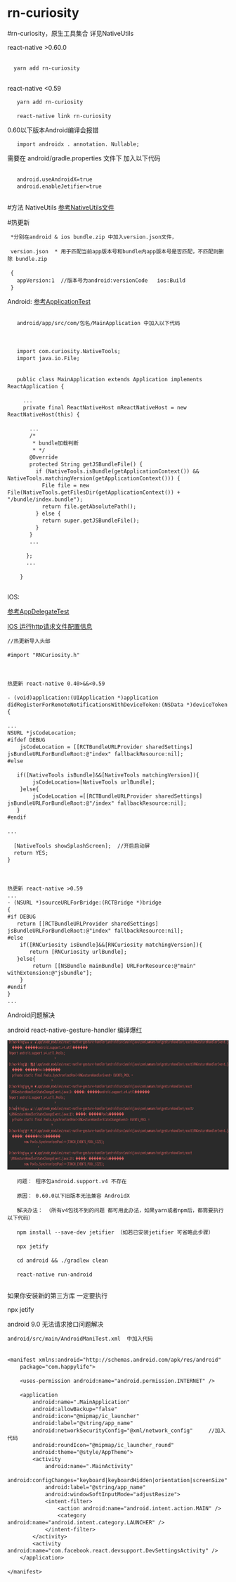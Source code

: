 
# rn-curiosity

#rn-curiosity，原生工具集合 详见NativeUtils

 react-native >0.60.0
```

  yarn add rn-curiosity
 
```
 
 react-native <0.59
```
   yarn add rn-curiosity

   react-native link rn-curiosity 
```
0.60以下版本Android编译会报错 
```
   import androidx . annotation. Nullable;
```
需要在 android/gradle.properties 文件下
加入以下代码
```

   android.useAndroidX=true
   android.enableJetifier=true
   
```


#方法 NativeUtils
[参考NativeUtils文件](src/NativeUtils.js)


#热更新
```
 *分别在android & ios bundle.zip 中加入version.json文件，

 version.json  * 用于匹配当前app版本号和bundle内app版本号是否匹配，不匹配则删除 bundle.zip

 {
   appVersion:1  //版本号为android:versionCode   ios:Build
 }
```


Android:
[参考ApplicationTest](android/src/main/java/com/curiosity/ApplicationTest.java)

    
```

   android/app/src/com/包名/MainApplication 中加入以下代码
   
   
       
   import com.curiosity.NativeTools;
   import java.io.File;
   
   
   public class MainApplication extends Application implements ReactApplication {
     
     ...
     private final ReactNativeHost mReactNativeHost = new ReactNativeHost(this) {
        
       ...
       /*
        * bundle加载判断
        * */
       @Override
       protected String getJSBundleFile() {
         if (NativeTools.isBundle(getApplicationContext()) && NativeTools.matchingVersion(getApplicationContext())) {
           File file = new File(NativeTools.getFilesDir(getApplicationContext()) + "/bundle/index.bundle");
           return file.getAbsolutePath();
         } else {
           return super.getJSBundleFile();
         }
       }
       ...
       
      };
      ...
      
    }
   
```


IOS:

[参考AppDelegateTest](ios/AppDelegateTest.m)

[IOS 运行http请求文件配置信息](ios/ioshttp.png)

```
//热更新导入头部

#import "RNCuriosity.h"



热更新 react-native 0.40>&&<0.59

- (void)application:(UIApplication *)application didRegisterForRemoteNotificationsWithDeviceToken:(NSData *)deviceToken
{

...
NSURL *jsCodeLocation;
#ifdef DEBUG
    jsCodeLocation = [[RCTBundleURLProvider sharedSettings] jsBundleURLForBundleRoot:@"index" fallbackResource:nil];
#else

   if([NativeTools isBundle]&&[NativeTools matchingVersion]){
        jsCodeLocation=[NativeTools urlBundle];
    }else{
        jsCodeLocation =[[RCTBundleURLProvider sharedSettings] jsBundleURLForBundleRoot:@"/index" fallbackResource:nil];
   }
#endif

...

  [NativeTools showSplashScreen];  //开启启动屏
  return YES;
}



热更新 react-native >0.59
...
- (NSURL *)sourceURLForBridge:(RCTBridge *)bridge
{
#if DEBUG
   return [[RCTBundleURLProvider sharedSettings] jsBundleURLForBundleRoot:@"index" fallbackResource:nil];
#else
    if([RNCuriosity isBundle]&&[RNCuriosity matchingVersion]){
       return [RNCuriosity urlBundle];
   }else{
        return [[NSBundle mainBundle] URLForResource:@"main" withExtension:@"jsbundle"];
    }
#endif
}
...

```

Android问题解决

android react-native-gesture-handler 编译爆红

<img  src="src/res/android_support.v4.png" width="852" height = "294">

``` 
   问题： 程序包android.support.v4 不存在
   
   原因： 0.60.0以下旧版本无法兼容 AndroidX  
 
   解决办法： （所有v4包找不到的问题 都可用此办法，如果yarn或者npm后，都需要执行以下代码）
  
   npm install --save-dev jetifier （如若已安装jetifier 可省略此步骤）
   
   npx jetify
   
   cd android && ./gradlew clean
   
   react-native run-android
   
```

   如果你安装新的第三方库 一定要执行
   
   npx jetify


android 9.0 无法请求接口问题解决

```
android/src/main/AndroidManiTest.xml  中加入代码

  
<manifest xmlns:android="http://schemas.android.com/apk/res/android"
    package="com.happylife">

    <uses-permission android:name="android.permission.INTERNET" />
 
    <application
        android:name=".MainApplication"
        android:allowBackup="false"
        android:icon="@mipmap/ic_launcher"
        android:label="@string/app_name"
        android:networkSecurityConfig="@xml/network_config"     //加入代码
        android:roundIcon="@mipmap/ic_launcher_round"
        android:theme="@style/AppTheme">
        <activity
            android:name=".MainActivity"
            android:configChanges="keyboard|keyboardHidden|orientation|screenSize"
            android:label="@string/app_name"
            android:windowSoftInputMode="adjustResize">
            <intent-filter>
                <action android:name="android.intent.action.MAIN" />
                <category android:name="android.intent.category.LAUNCHER" />
            </intent-filter>
        </activity>
        <activity android:name="com.facebook.react.devsupport.DevSettingsActivity" />
    </application>

</manifest>


```

